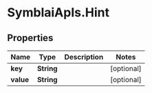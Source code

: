 # SymblaiApIs.Hint

## Properties
Name | Type | Description | Notes
------------ | ------------- | ------------- | -------------
**key** | **String** |  | [optional] 
**value** | **String** |  | [optional] 



